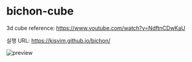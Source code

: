 # bichon-cube
3d cube reference: https://www.youtube.com/watch?v=NdftnCDwKaU

실행 URL: https://kisvim.github.io/bichon/

![preview](https://user-images.githubusercontent.com/112453419/193736021-e2f34685-07ea-4b76-a856-e324e94f691c.gif)
